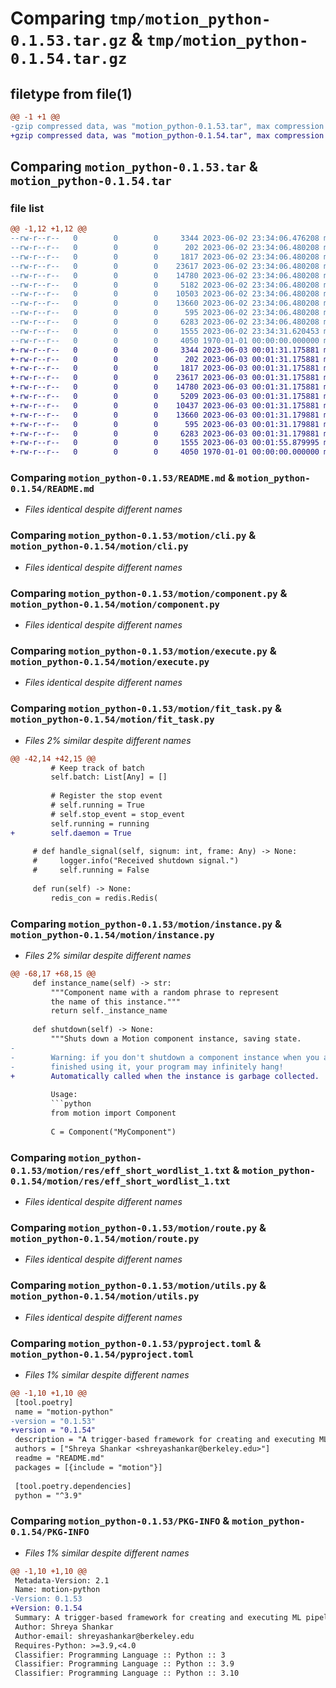 # Comparing `tmp/motion_python-0.1.53.tar.gz` & `tmp/motion_python-0.1.54.tar.gz`

## filetype from file(1)

```diff
@@ -1 +1 @@
-gzip compressed data, was "motion_python-0.1.53.tar", max compression
+gzip compressed data, was "motion_python-0.1.54.tar", max compression
```

## Comparing `motion_python-0.1.53.tar` & `motion_python-0.1.54.tar`

### file list

```diff
@@ -1,12 +1,12 @@
--rw-r--r--   0        0        0     3344 2023-06-02 23:34:06.476208 motion_python-0.1.53/README.md
--rw-r--r--   0        0        0      202 2023-06-02 23:34:06.480208 motion_python-0.1.53/motion/__init__.py
--rw-r--r--   0        0        0     1817 2023-06-02 23:34:06.480208 motion_python-0.1.53/motion/cli.py
--rw-r--r--   0        0        0    23617 2023-06-02 23:34:06.480208 motion_python-0.1.53/motion/component.py
--rw-r--r--   0        0        0    14780 2023-06-02 23:34:06.480208 motion_python-0.1.53/motion/execute.py
--rw-r--r--   0        0        0     5182 2023-06-02 23:34:06.480208 motion_python-0.1.53/motion/fit_task.py
--rw-r--r--   0        0        0    10503 2023-06-02 23:34:06.480208 motion_python-0.1.53/motion/instance.py
--rw-r--r--   0        0        0    13660 2023-06-02 23:34:06.480208 motion_python-0.1.53/motion/res/eff_short_wordlist_1.txt
--rw-r--r--   0        0        0      595 2023-06-02 23:34:06.480208 motion_python-0.1.53/motion/route.py
--rw-r--r--   0        0        0     6283 2023-06-02 23:34:06.480208 motion_python-0.1.53/motion/utils.py
--rw-r--r--   0        0        0     1555 2023-06-02 23:34:31.620453 motion_python-0.1.53/pyproject.toml
--rw-r--r--   0        0        0     4050 1970-01-01 00:00:00.000000 motion_python-0.1.53/PKG-INFO
+-rw-r--r--   0        0        0     3344 2023-06-03 00:01:31.175881 motion_python-0.1.54/README.md
+-rw-r--r--   0        0        0      202 2023-06-03 00:01:31.175881 motion_python-0.1.54/motion/__init__.py
+-rw-r--r--   0        0        0     1817 2023-06-03 00:01:31.175881 motion_python-0.1.54/motion/cli.py
+-rw-r--r--   0        0        0    23617 2023-06-03 00:01:31.175881 motion_python-0.1.54/motion/component.py
+-rw-r--r--   0        0        0    14780 2023-06-03 00:01:31.175881 motion_python-0.1.54/motion/execute.py
+-rw-r--r--   0        0        0     5209 2023-06-03 00:01:31.175881 motion_python-0.1.54/motion/fit_task.py
+-rw-r--r--   0        0        0    10437 2023-06-03 00:01:31.175881 motion_python-0.1.54/motion/instance.py
+-rw-r--r--   0        0        0    13660 2023-06-03 00:01:31.179881 motion_python-0.1.54/motion/res/eff_short_wordlist_1.txt
+-rw-r--r--   0        0        0      595 2023-06-03 00:01:31.179881 motion_python-0.1.54/motion/route.py
+-rw-r--r--   0        0        0     6283 2023-06-03 00:01:31.179881 motion_python-0.1.54/motion/utils.py
+-rw-r--r--   0        0        0     1555 2023-06-03 00:01:55.879995 motion_python-0.1.54/pyproject.toml
+-rw-r--r--   0        0        0     4050 1970-01-01 00:00:00.000000 motion_python-0.1.54/PKG-INFO
```

### Comparing `motion_python-0.1.53/README.md` & `motion_python-0.1.54/README.md`

 * *Files identical despite different names*

### Comparing `motion_python-0.1.53/motion/cli.py` & `motion_python-0.1.54/motion/cli.py`

 * *Files identical despite different names*

### Comparing `motion_python-0.1.53/motion/component.py` & `motion_python-0.1.54/motion/component.py`

 * *Files identical despite different names*

### Comparing `motion_python-0.1.53/motion/execute.py` & `motion_python-0.1.54/motion/execute.py`

 * *Files identical despite different names*

### Comparing `motion_python-0.1.53/motion/fit_task.py` & `motion_python-0.1.54/motion/fit_task.py`

 * *Files 2% similar despite different names*

```diff
@@ -42,14 +42,15 @@
         # Keep track of batch
         self.batch: List[Any] = []
 
         # Register the stop event
         # self.running = True
         # self.stop_event = stop_event
         self.running = running
+        self.daemon = True
 
     # def handle_signal(self, signum: int, frame: Any) -> None:
     #     logger.info("Received shutdown signal.")
     #     self.running = False
 
     def run(self) -> None:
         redis_con = redis.Redis(
```

### Comparing `motion_python-0.1.53/motion/instance.py` & `motion_python-0.1.54/motion/instance.py`

 * *Files 2% similar despite different names*

```diff
@@ -68,17 +68,15 @@
     def instance_name(self) -> str:
         """Component name with a random phrase to represent
         the name of this instance."""
         return self._instance_name
 
     def shutdown(self) -> None:
         """Shuts down a Motion component instance, saving state.
-
-        Warning: if you don't shutdown a component instance when you are
-        finished using it, your program may infinitely hang!
+        Automatically called when the instance is garbage collected.
 
         Usage:
         ```python
         from motion import Component
 
         C = Component("MyComponent")
```

### Comparing `motion_python-0.1.53/motion/res/eff_short_wordlist_1.txt` & `motion_python-0.1.54/motion/res/eff_short_wordlist_1.txt`

 * *Files identical despite different names*

### Comparing `motion_python-0.1.53/motion/route.py` & `motion_python-0.1.54/motion/route.py`

 * *Files identical despite different names*

### Comparing `motion_python-0.1.53/motion/utils.py` & `motion_python-0.1.54/motion/utils.py`

 * *Files identical despite different names*

### Comparing `motion_python-0.1.53/pyproject.toml` & `motion_python-0.1.54/pyproject.toml`

 * *Files 1% similar despite different names*

```diff
@@ -1,10 +1,10 @@
 [tool.poetry]
 name = "motion-python"
-version = "0.1.53"
+version = "0.1.54"
 description = "A trigger-based framework for creating and executing ML pipelines."
 authors = ["Shreya Shankar <shreyashankar@berkeley.edu>"]
 readme = "README.md"
 packages = [{include = "motion"}]
 
 [tool.poetry.dependencies]
 python = "^3.9"
```

### Comparing `motion_python-0.1.53/PKG-INFO` & `motion_python-0.1.54/PKG-INFO`

 * *Files 1% similar despite different names*

```diff
@@ -1,10 +1,10 @@
 Metadata-Version: 2.1
 Name: motion-python
-Version: 0.1.53
+Version: 0.1.54
 Summary: A trigger-based framework for creating and executing ML pipelines.
 Author: Shreya Shankar
 Author-email: shreyashankar@berkeley.edu
 Requires-Python: >=3.9,<4.0
 Classifier: Programming Language :: Python :: 3
 Classifier: Programming Language :: Python :: 3.9
 Classifier: Programming Language :: Python :: 3.10
```

